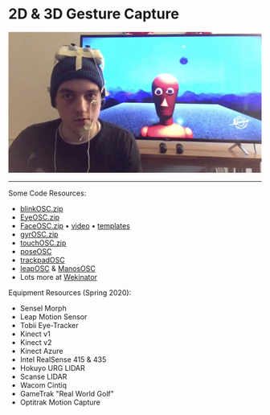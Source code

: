 # 2D & 3D Gesture Capture

[![](images/tracking/joystick-headtracking.png)](https://twitter.com/tannicalloy/status/1206440500162482176)

---

Some Code Resources: 

* [blinkOSC.zip](../code/osc/blinkOSC.zip)
* [EyeOSC.zip](../code/osc/EyeOSC.zip)
* [FaceOSC.zip](../code/osc/FaceOSC.zip) • [video](https://vimeo.com/26098366) • [templates](https://github.com/CreativeInquiry/FaceOSC-Templates)
* [gyrOSC.zip](../code/osc/gyrOSC.zip)
* [touchOSC.zip](../code/osc/touchOSC.zip)
* [poseOSC](https://github.com/LingDong-/PoseOSC)
* [trackpadOSC](https://github.com/LingDong-/TrackpadOSC)
* [leapOSC](https://github.com/genekogan/LeapMotionOSC/releases) & [ManosOSC](https://github.com/n1ckfg/ManosOsc)
* Lots more at [Wekinator](http://www.wekinator.org/examples/)

Equipment Resources (Spring 2020): 

* Sensel Morph
* Leap Motion Sensor
* Tobii Eye-Tracker
* Kinect v1
* Kinect v2
* Kinect Azure
* Intel RealSense 415 & 435
* Hokuyo URG LIDAR
* Scanse LIDAR
* Wacom Cintiq
* GameTrak "Real World Golf"
* Optitrak Motion Capture

